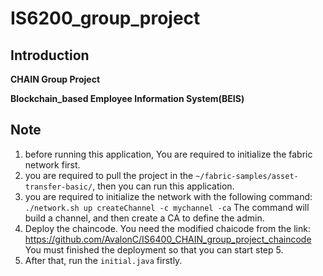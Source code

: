 # IS6200_group_project

## Introduction

**CHAIN Group Project**

**Blockchain_based Employee Information System(BEIS)**

## Note

1. before running this application, You are required to initialize the fabric network first.
2. you are required to pull the project in the `~/fabric-samples/asset-transfer-basic/`, then you can run this application.
3. you are required to initialize the network with the following command:   `./network.sh up createChannel -c mychannel -ca` 
The command will build a channel, and then create a CA to define the admin.
4. Deploy the chaincode. You need the modified chaicode from the link: https://github.com/AvalonC/IS6400_CHAIN_group_project_chaincode
You must finished the deployment so that you can start step 5.
5. After that, run the `initial.java` firstly.
